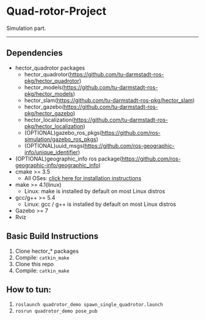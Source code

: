 # Quad-rotor-Project

Simulation part.

---

## Dependencies

* hector_quadrotor packages
  * hector_quadrotor(https://github.com/tu-darmstadt-ros-pkg/hector_quadrotor)
  * hector_models(https://github.com/tu-darmstadt-ros-pkg/hector_models)
  * hector_slam(https://github.com/tu-darmstadt-ros-pkg/hector_slam)
  * hector_gazebo(https://github.com/tu-darmstadt-ros-pkg/hector_gazebo)
  * hector_localization(https://github.com/tu-darmstadt-ros-pkg/hector_localization)
  * (OPTIONAL)gazebo_ros_pkgs(https://github.com/ros-simulation/gazebo_ros_pkgs)
  * (OPTIONAL)uuid_msgs(https://github.com/ros-geographic-info/unique_identifier)
* (OPTIONAL)geographic_info ros package(https://github.com/ros-geographic-info/geographic_info)
* cmake >= 3.5
  * All OSes: [click here for installation instructions](https://cmake.org/install/)
* make >= 4.1(linux)
  * Linux: make is installed by default on most Linux distros
* gcc/g++ >= 5.4
  * Linux: gcc / g++ is installed by default on most Linux distros
* Gazebo >= 7
* Rviz

## Basic Build Instructions

1. Clone hector_* packages
2. Compile: `catkin_make`
3. Clone this repo
4. Compile: `catkin_make`

## How to tun:

1. `roslaunch quadrotor_demo spawn_single_quadrotor.launch`
2. `rosrun quadrotor_demo pose_pub`
